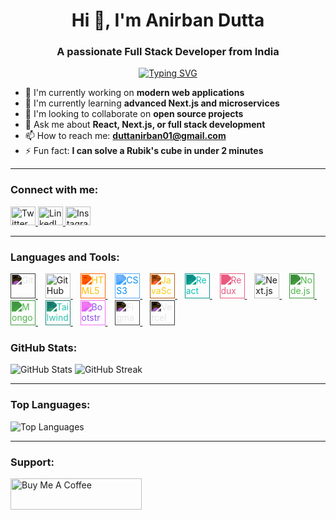 <h1 align="center">Hi 👋, I'm Anirban Dutta</h1>
<h3 align="center">A passionate Full Stack Developer from India</h3>

<p align="center">
  <a href="https://github.com/DenverCoder1/readme-typing-svg">
    <img src="https://readme-typing-svg.demolab.com?lines=Full+Stack+Web+Developer;Next.js+%7C+React+%7C+Node.js;Always+learning+new+things&font=Fira+Code&center=true&width=440&height=45&color=f75c7e&vCenter=true&size=22&pause=1000" alt="Typing SVG" />
  </a>
</p>

* 🔭 I'm currently working on **modern web applications**
* 🌱 I'm currently learning **advanced Next.js and microservices**
* 👯 I'm looking to collaborate on **open source projects**
* 💬 Ask me about **React, Next.js, or full stack development**
* 📫 How to reach me: **[duttanirban01@gmail.com](mailto:duttanirban01@gmail.com)**
* ⚡ Fun fact: **I can solve a Rubik's cube in under 2 minutes**

---

### Connect with me:

<p align="left">
  <a href="https://twitter.com/anirban_dutta09" target="_blank">
    <img src="https://raw.githubusercontent.com/rahuldkjain/github-profile-readme-generator/master/src/images/icons/Social/twitter.svg" alt="Twitter" height="30" width="40" />
  </a>
  <a href="https://linkedin.com/in/anirban-dutta09" target="_blank">
    <img src="https://raw.githubusercontent.com/rahuldkjain/github-profile-readme-generator/master/src/images/icons/Social/linked-in-alt.svg" alt="LinkedIn" height="30" width="40" />
  </a>
  <a href="https://instagram.com/_anirban0_0" target="_blank">
    <img src="https://raw.githubusercontent.com/rahuldkjain/github-profile-readme-generator/master/src/images/icons/Social/instagram.svg" alt="Instagram" height="30" width="40" />
  </a>
</p>

---

### Languages and Tools:

<p align="left">
  <a href="https://git-scm.com/" target="_blank">
    <img src="https://www.vectorlogo.zone/logos/git-scm/git-scm-icon.svg" width="40" height="40" alt="Git" style="filter: invert(100%);" />
  </a>&nbsp;&nbsp;
  
  <a href="https://github.com/" target="_blank">
    <img src="https://img.icons8.com/ios-glyphs/90/ffffff/github.png" width="40" height="40" alt="GitHub" />
  </a>&nbsp;&nbsp;
  
  <a href="https://developer.mozilla.org/en-US/docs/Web/HTML" target="_blank">
    <img src="https://cdn.jsdelivr.net/gh/devicons/devicon/icons/html5/html5-original.svg" width="40" height="40" alt="HTML5" style="filter: invert(73%) sepia(74%) saturate(1558%) hue-rotate(358deg) brightness(105%) contrast(105%);" />
  </a>&nbsp;&nbsp;
  
  <a href="https://developer.mozilla.org/en-US/docs/Web/CSS" target="_blank">
    <img src="https://cdn.jsdelivr.net/gh/devicons/devicon/icons/css3/css3-original.svg" width="40" height="40" alt="CSS3" style="filter: invert(31%) sepia(100%) saturate(1237%) hue-rotate(183deg) brightness(97%) contrast(103%);" />
  </a>&nbsp;&nbsp;
  
  <a href="https://developer.mozilla.org/en-US/docs/Web/JavaScript" target="_blank">
    <img src="https://cdn.jsdelivr.net/gh/devicons/devicon/icons/javascript/javascript-original.svg" width="40" height="40" alt="JavaScript" style="filter: invert(84%) sepia(79%) saturate(749%) hue-rotate(351deg) brightness(101%) contrast(96%);" />
  </a>&nbsp;&nbsp;
  
  <a href="https://reactjs.org/" target="_blank">
    <img src="https://cdn.jsdelivr.net/gh/devicons/devicon/icons/react/react-original.svg" width="40" height="40" alt="React" style="filter: invert(61%) sepia(77%) saturate(495%) hue-rotate(128deg) brightness(90%) contrast(91%);" />
  </a>&nbsp;&nbsp;
  
  <a href="https://redux.js.org" target="_blank">
    <img src="https://cdn.jsdelivr.net/gh/devicons/devicon/icons/redux/redux-original.svg" width="40" height="40" alt="Redux" style="filter: invert(49%) sepia(79%) saturate(1181%) hue-rotate(308deg) brightness(91%) contrast(101%);" />
  </a>&nbsp;&nbsp;
  
  <a href="https://nextjs.org/" target="_blank">
    <img src="https://assets.vercel.com/image/upload/v1662130559/nextjs/Icon_dark_background.png" width="40" height="40" alt="Next.js" />
  </a>&nbsp;&nbsp;
  
  <a href="https://nodejs.org" target="_blank">
    <img src="https://cdn.jsdelivr.net/gh/devicons/devicon/icons/nodejs/nodejs-original.svg" width="40" height="40" alt="Node.js" style="filter: invert(59%) sepia(91%) saturate(348%) hue-rotate(70deg) brightness(89%) contrast(86%);" />
  </a>&nbsp;&nbsp;
  
  <a href="https://mongoosejs.com/" target="_blank">
    <img src="https://cdn.jsdelivr.net/gh/devicons/devicon/icons/mongodb/mongodb-original.svg" width="40" height="40" alt="MongoDB" style="filter: invert(56%) sepia(93%) saturate(333%) hue-rotate(71deg) brightness(91%) contrast(87%);" />
  </a>&nbsp;&nbsp;
  
  <a href="https://tailwindcss.com/" target="_blank">
    <img src="https://www.vectorlogo.zone/logos/tailwindcss/tailwindcss-icon.svg" width="40" height="40" alt="Tailwind" style="filter: invert(67%) sepia(71%) saturate(433%) hue-rotate(122deg) brightness(89%) contrast(87%);" />
  </a>&nbsp;&nbsp;
  
  <a href="https://getbootstrap.com/" target="_blank">
    <img src="https://cdn.jsdelivr.net/gh/devicons/devicon/icons/bootstrap/bootstrap-original.svg" width="40" height="40" alt="Bootstrap" style="filter: invert(27%) sepia(99%) saturate(2298%) hue-rotate(247deg) brightness(98%) contrast(93%);" />
  </a>&nbsp;&nbsp;
  
  <a href="https://www.figma.com/" target="_blank">
    <img src="https://www.vectorlogo.zone/logos/figma/figma-icon.svg" width="40" height="40" alt="Figma" style="filter: invert(100%);" />
  </a>&nbsp;&nbsp;
  
  <a href="https://vercel.com/" target="_blank">
    <img src="https://www.vectorlogo.zone/logos/vercel/vercel-icon.svg" width="40" height="40" alt="Vercel" style="filter: invert(100%);" />
  </a>
</p>

### GitHub Stats:

<p align="left">
  <img src="https://github-readme-stats.vercel.app/api?username=anirbandutta-dev&show_icons=true&theme=radical&hide_border=true&include_all_commits=true&count_private=true" alt="GitHub Stats" />
  <img src="https://github-readme-streak-stats.herokuapp.com/?user=anirbandutta-dev&theme=radical&hide_border=true" alt="GitHub Streak" />
</p>

---

### Top Languages:

<p align="left">
  <img src="https://github-readme-stats.vercel.app/api/top-langs/?username=anirbandutta-dev&theme=radical&hide_border=true&layout=compact" alt="Top Languages" />
</p>

---

### Support:

<p>
  <a href="https://www.buymeacoffee.com/anirbandutta09">
    <img src="https://cdn.buymeacoffee.com/buttons/v2/default-yellow.png" height="50" width="210" alt="Buy Me A Coffee" />
  </a>
</p>
